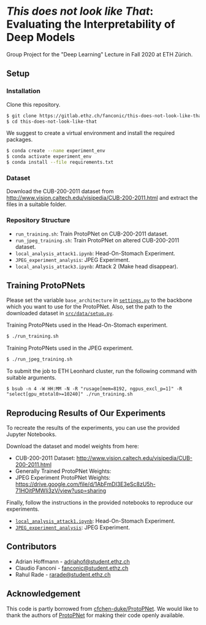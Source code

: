 # *This does not look like That*: Evaluating the Interpretability of Deep Models

Group Project for the "Deep Learning" Lecture in Fall 2020 at ETH Zürich.

## Setup

### Installation

Clone this repository.
```bash
$ git clone https://gitlab.ethz.ch/fanconic/this-does-not-look-like-that
$ cd this-does-not-look-like-that
```

We suggest to create a virtual environment and install the required packages.
```bash
$ conda create --name experiment_env
$ conda activate experiment_env
$ conda install --file requirements.txt
```

### Dataset

Download the CUB-200-2011 dataset from http://www.vision.caltech.edu/visipedia/CUB-200-2011.html and extract the files in a suitable folder.

### Repository Structure

- `run_training.sh`: Train ProtoPNet on CUB-200-2011 dataset.
- `run_jpeg_training.sh`: Train ProtoPNet on altered CUB-200-2011 dataset.
- `local_analysis_attack1.ipynb`: Head-On-Stomach Experiment.
- `JPEG_experiment_analysis`: JPEG Experiment.
- `local_analysis_attack3.ipynb`: Attack 2 (Make head disappear).

## Training ProtoPNets

Please set the variable `base_architecture` in [`settings.py`](settings.py) to the backbone which you want to use for the ProtoPNet. Also, set the path to the downloaded dataset in [`src/data/setup.py`](src/data/setup.py).

Training ProtoPNets used in the Head-On-Stomach experiment.
```bash
$ ./run_training.sh
```

Training ProtoPNets used in the JPEG experiment.
```bash
$ ./run_jpeg_training.sh
```

To submit the job to ETH Leonhard cluster, run the following command with suitable arguments.

```
$ bsub -n 4 -W HH:MM -N -R "rusage[mem=8192, ngpus_excl_p=1]" -R "select[gpu_mtotal0>=10240]" ./run_training.sh
```

## Reproducing Results of Our Experiments

To recreate the results of the experiments, you can use the provided Jupyter Notebooks.

Download the dataset and model weights from here:
- CUB-200-2011 Dataset: http://www.vision.caltech.edu/visipedia/CUB-200-2011.html
- Generally Trained ProtoPNet Weights:
- JPEG Experiment ProtoPNet Weights: https://drive.google.com/file/d/1AbFmDI3E3eSc8zU5h-71HOitPMWIi3zV/view?usp=sharing

Finally, follow the instructions in the provided notebooks to reproduce our experiments.
- [`local_analysis_attack1.ipynb`](local_analysis_attack1.ipynb): Head-On-Stomach Experiment.
- [`JPEG_experiment_analysis`](JPEG_experiment_analysis): JPEG Experiment.


## Contributors
- Adrian Hoffmann - adriahof@student.ethz.ch
- Claudio Fanconi - fanconic@student.ethz.ch
- Rahul Rade - rarade@student.ethz.ch

## Acknowledgement

This code is partly borrowed from [cfchen-duke/ProtoPNet](https://github.com/cfchen-duke/ProtoPNet). We would like to thank the authors of [ProtoPNet](https://arxiv.org/abs/1806.10574) for making their code openly available.
